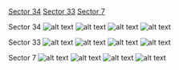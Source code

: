 [Sector 34](#sector34)
[Sector 33](#sector33)
[Sector 7](#sector7)

<a name = "sector34"></a>
Sector 34
![alt text](/tt/WASP-121_Sector_34/WASP-121_Sector_34_a_TimeSeries.png)
![alt text](/tt/WASP-121_Sector_34/WASP-121_Sector_34_b_FoldedLightCurve.png)
![alt text](/tt/WASP-121_Sector_34/WASP-121_Sector_34_b_IndividualTransitsWithFit.png)
![alt text](/tt/WASP-121_Sector_34/WASP-121_Sector_34_c_TimingResiduals.png)

<a name = "sector33"></a>
Sector 33
![alt text](/tt/WASP-121_Sector_33/WASP-121_Sector_33_a_TimeSeries.png)
![alt text](/tt/WASP-121_Sector_33/WASP-121_Sector_33_b_FoldedLightCurve.png)
![alt text](/tt/WASP-121_Sector_33/WASP-121_Sector_33_b_IndividualTransitsWithFit.png)
![alt text](/tt/WASP-121_Sector_33/WASP-121_Sector_33_c_TimingResiduals.png)

<a name = "sector7"></a>
Sector 7
![alt text](/tt/WASP-121_Sector_7/WASP-121_Sector_7_a_TimeSeries.png)
![alt text](/tt/WASP-121_Sector_7/WASP-121_Sector_7_b_FoldedLightCurve.png)
![alt text](/tt/WASP-121_Sector_7/WASP-121_Sector_7_b_IndividualTransitsWithFit.png)
![alt text](/tt/WASP-121_Sector_7/WASP-121_Sector_7_c_TimingResiduals.png)

